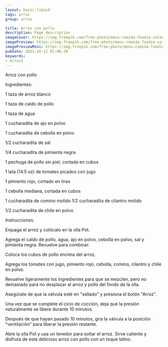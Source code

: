 ```yaml
---
layout: basic.liquid
tags: arroz
group: arroz

title: Arroz con pollo 
description: Page description
imageCover: https://img.freepik.com/free-photo/menu-comida-foodie-valencia-food_1350-68.jpg?w=740&t=st=1677185322~exp=1677185922~hmac=2c6df1edcb0a8c3fe22d3af9b7b85b80c328e850f7b39d245bc205512ee9900e
imagePreview: https://img.freepik.com/free-photo/menu-comida-foodie-valencia-food_1350-68.jpg?w=740&t=st=1677185322~exp=1677185922~hmac=2c6df1edcb0a8c3fe22d3af9b7b85b80c328e850f7b39d245bc205512ee9900e
imagePreviewMini: https://img.freepik.com/free-photo/menu-comida-foodie-valencia-food_1350-68.jpg?w=740&t=st=1677185322~exp=1677185922~hmac=2c6df1edcb0a8c3fe22d3af9b7b85b80c328e850f7b39d245bc205512ee9900e
pubDate: 2022-10-12 01:06:20
keywords:
- Arroz2
---
```


Arroz con pollo 

Ingredientes:

1 taza de arroz blanco

1 taza de caldo de pollo

1 taza de agua

1 cucharadita de ajo en polvo

1 cucharadita de cebolla en polvo

1/2 cucharadita de sal

1/4 cucharadita de pimienta negra

1 pechuga de pollo sin piel, cortada en cubos

1 lata (14.5 oz) de tomates picados con jugo

1 pimiento rojo, cortado en tiras

1 cebolla mediana, cortada en cubos

1 cucharadita de comino molido
1/2 cucharadita de cilantro molido

1/2 cucharadita de chile en polvo

Instrucciones:

Enjuaga el arroz y colócalo en la olla Pot.

Agrega el caldo de pollo, agua, ajo en polvo, cebolla en polvo, sal y pimienta negra. Revuelve para combinar.

Coloca los cubos de pollo encima del arroz.

Agrega los tomates con jugo, pimiento rojo, cebolla, comino, cilantro y chile en polvo.

Revuelve ligeramente los ingredientes para que se mezclen, pero no demasiado para no desplazar el arroz y pollo del fondo de la olla.

Asegúrate de que la válvula esté en "sellado" y presiona el botón "Arroz".

Una vez que se complete el ciclo de cocción, deja que la presión naturalmente se libere durante 10 minutos.

Después de que hayan pasado 10 minutos, gira la válvula a la posición "ventilación" para liberar la presión restante.

Abre la olla Pot y usa un tenedor para soltar el arroz. Sirve caliente y disfruta de este delicioso arroz con pollo con un toque latino.


